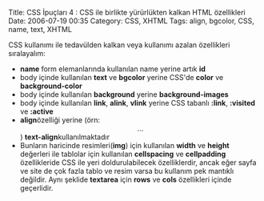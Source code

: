 Title: CSS İpuçları  4 : CSS ile birlikte yürürlükten kalkan HTML özellikleri
Date: 2006-07-19 00:35
Category: CSS, XHTML
Tags: align, bgcolor, CSS, name, text, XHTML

CSS kullanımı ile tedavülden kalkan veya kullanımı azalan özellikleri
sıralayalım:

-   **name** form elemanlarında kullanılan name yerine artık **id**
-   body içinde kullanılan **text** ve **bgcolor** yerine CSS'de
    **color** ve **background-color**
-   body içinde kullanılan **background** yerine **background-images**
-   body içinde kullanılan **link**, **alink**, **vlink** yerine CSS
    tabanlı **:link**, **:visited** ve **:active**
-   **align**özelliği yerine (örn:<div align="center">...</div>)
    **text-align**kullanılmaktadır
-   Bunların haricinde resimleri(**img**) için kullanılan **width** ve
    **height** değerleri ile tablolar için kullanılan **cellspacing** ve
    **cellpadding** özellikleride CSS ile yeri doldurulabilecek
    özelliklerdir, ancak eğer sayfa ve site de çok fazla tablo ve resim
    varsa bu kullanım pek mantıklı değildir. Aynı şeklide **textarea**
    için **rows** ve **cols** özellikleri içinde geçerlidir.

</p>


